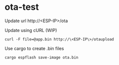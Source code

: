 # ota-test

Update url http://\<ESP-IP\>/ota

Update using cURL (WIP)

```curl -F file=@app.bin http://\<ESP-IP\>/otaupload```

Use cargo to create .bin files 

```cargo espflash save-image ota.bin```

